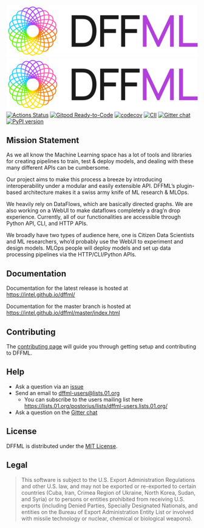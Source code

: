 ![Logo light](https://raw.githubusercontent.com/intel/dffml/master/docs/images/logo-lightmode.svg#gh-light-mode-only)
![Logo dark](https://raw.githubusercontent.com/intel/dffml/master/docs/images/logo-lightmode.svg#gh-dark-mode-only)
[![Actions Status](https://github.com/intel/dffml/workflows/Tests/badge.svg?branch=master&event=push)](https://github.com/intel/dffml/actions)
[![Gitpod Ready-to-Code](https://img.shields.io/badge/Gitpod-ready--to--code-blue?logo=gitpod)](https://gitpod.io/#https://github.com/intel/dffml)
[![codecov](https://codecov.io/gh/intel/dffml/branch/master/graph/badge.svg)](https://codecov.io/gh/intel/dffml)
[![CII](https://bestpractices.coreinfrastructure.org/projects/2594/badge)](https://bestpractices.coreinfrastructure.org/projects/2594)
[![Gitter chat](https://badges.gitter.im/gitterHQ/gitter.svg)](https://gitter.im/dffml/community)
[![PyPI version](https://img.shields.io/pypi/v/dffml.svg)](https://pypi.org/project/dffml)

## Mission Statement

As we all know the Machine Learning space has a lot of tools and libraries for creating pipelines to train, test & deploy models, and dealing with these many different APIs can be cumbersome.

Our project aims to make this process a breeze by introducing interoperability under a modular and easily extensible API. DFFML’s plugin-based architecture makes it a swiss army knife of ML research & MLOps.

We heavily rely on DataFlows, which are basically directed graphs. We are also working on a WebUI to make dataflows completely a drag’n drop experience. Currently, all of our functionalities are accessible through Python API, CLI, and HTTP APIs.

We broadly have two types of audience here, one is Citizen Data Scientists and ML researchers, who’d probably use the WebUI to experiment and design models. MLOps people will deploy models and set up data processing pipelines via the HTTP/CLI/Python APIs.

## Documentation

Documentation for the latest release is hosted at https://intel.github.io/dffml/

Documentation for the master branch is hosted at
https://intel.github.io/dffml/master/index.html

## Contributing

The [contributing page](https://intel.github.io/dffml/master/contributing/index.html)
will guide you through getting setup and contributing to DFFML.

## Help

- Ask a question via an [issue](https://github.com/intel/dffml/issues/new?assignees=&labels=question&template=question.md&title=question%3A+)
- Send an email to dffml-users@lists.01.org
  - You can subscribe to the users mailing list here
    https://lists.01.org/postorius/lists/dffml-users.lists.01.org/
- Ask a question on the [Gitter chat](https://gitter.im/dffml/community)

## License

DFFML is distributed under the [MIT License](LICENSE).

## Legal

> This software is subject to the U.S. Export Administration Regulations and
> other U.S. law, and may not be exported or re-exported to certain countries
> (Cuba, Iran, Crimea Region of Ukraine, North Korea, Sudan, and Syria) or to
> persons or entities prohibited from receiving U.S. exports (including
> Denied Parties, Specially Designated Nationals, and entities on the Bureau
> of Export Administration Entity List or involved with missile technology or
> nuclear, chemical or biological weapons).
